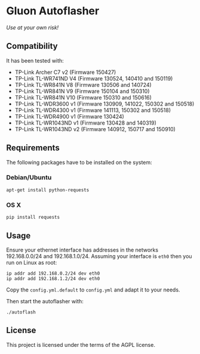 Gluon Autoflasher
=================

*Use at your own risk!*


## Compatibility

It has been tested with:
* TP-Link Archer C7 v2 (Firmware 150427)
* TP-Link TL-WR741ND V4 (Firmware 130524, 140410 and 150119)
* TP-Link TL-WR841N V8 (Firmware 130506 and 140724)
* TP-Link TL-WR841N V9 (Firmware 150104 and 150310)
* TP-Link TL-WR841N V10 (Firmware 150310 and 150616)
* TP-Link TL-WDR3600 v1 (Firmware 130909, 141022, 150302 and 150518)
* TP-Link TL-WDR4300 v1 (Firmware 141113, 150302 and 150518)
* TP-Link TL-WDR4900 v1 (Firmware 130424)
* TP-Link TL-WR1043ND v1 (Firmware 130428 and 140319)
* TP-Link TL-WR1043ND v2 (Firmware 140912, 150717 and 150910)


## Requirements

The following packages have to be installed on the system:

### Debian/Ubuntu

```
apt-get install python-requests
```

### OS X

```
pip install requests
```


## Usage

Ensure your ethernet interface has addresses in the networks 192.168.0.0/24 and 192.168.1.0/24.
Assuming your interface is `eth0` then you run on Linux as root:
```
ip addr add 192.168.0.2/24 dev eth0
ip addr add 192.168.1.2/24 dev eth0
```

Copy the `config.yml.default` to `config.yml` and adapt it to your needs.

Then start the autoflasher with:

```
./autoflash
```


## License

This project is licensed under the terms of the AGPL license.
